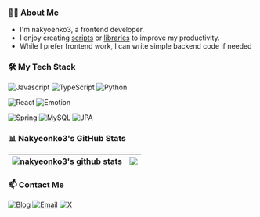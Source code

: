 ### 🙋🏻 About Me

- I'm nakyoenko3, a frontend developer.
- I enjoy creating [scripts](https://github.com/nakyeonko3/Git-Bash-Enhancement-Scripts) or [libraries](https://github.com/byulhook/byul) to improve my productivity.
- While I prefer frontend work, I can write simple backend code if needed

### 🛠️ My Tech Stack

![Javascript](https://img.shields.io/badge/Javascript-F7DF1E?style=for-the-badge&logo=Javascript&logoColor=black)
![TypeScript](https://img.shields.io/badge/TypeScript-3178C6?style=for-the-badge&logo=TypeScript&logoColor=white)
![Python](https://img.shields.io/badge/Python-3776AB?style=for-the-badge&logo=python&logoColor=white)

![React](https://img.shields.io/badge/React-61DAFB?style=for-the-badge&logo=react&logoColor=black)
![Emotion](https://img.shields.io/badge/Emotion-DB7093?style=for-the-badge&logo=emotion&logoColor=white)

![Spring](https://img.shields.io/badge/Spring-6DB33F?style=for-the-badge&logo=spring&logoColor=white)
![MySQL](https://img.shields.io/badge/MySQL-4479A1?style=for-the-badge&logo=mysql&logoColor=white)
![JPA](https://img.shields.io/badge/JPA-59666C?style=for-the-badge&logo=hibernate&logoColor=white)

### 📊 Nakyeonko3's GitHub Stats

| <a href="https://github.com/anuraghazra/github-readme-stats"><img align="center" src="https://github-readme-stats.vercel.app/api?username=nakyeonko3&show_icons=true&include_all_commits=true&theme=buefy&hide_border=true" alt="nakyeonko3's github stats" /></a> | <a href="https://github.com/anuraghazra/github-readme-stats"><img align="center" src="https://github-readme-stats.vercel.app/api/top-langs/?username=nakyeonko3&layout=compact&theme=buefy&hide_border=true" /></a> |
| ------------------------------------------------------------------------------------------------------------------------------------------------------------------------------------------------------------------------------------------------------------------ | ------------------------------------------------------------------------------------------------------------------------------------------------------------------------------------------------------------------- |

### 📫 Contact Me

[![Blog](https://img.shields.io/badge/blog-000000?style=flat-square&logo=Tistory&logoColor=#000000)](https://velog.io/@badaclock/)
[![Email](https://img.shields.io/badge/Email-white?style=flat-square&logo=Google&logoColor=##4285F4)](mailto:badaclock@gmail.com)
[![X](https://img.shields.io/badge/X-000000?style=flat-square&logo=x&logoColor=white)](https://x.com/b1AbGYB3Vdls9E0)

